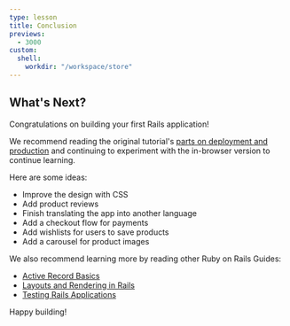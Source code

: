 ```yaml
---
type: lesson
title: Conclusion
previews:
  - 3000
custom:
  shell:
    workdir: "/workspace/store"
---
```


What's Next?
------------

Congratulations on building your first Rails application!

We recommend reading the original tutorial's [parts on deployment and production](https://guides.rubyonrails.org/getting_started.html#deploying-to-production) and continuing to experiment with the in-browser version to continue learning.

Here are some ideas:

* Improve the design with CSS
* Add product reviews
* Finish translating the app into another language
* Add a checkout flow for payments
* Add wishlists for users to save products
* Add a carousel for product images

We also recommend learning more by reading other Ruby on Rails Guides:

* [Active Record Basics](https://guides.rubyonrails.org/active_record_basics.html)
* [Layouts and Rendering in Rails](https://guides.rubyonrails.org/layouts_and_rendering.html)
* [Testing Rails Applications](https://guides.rubyonrails.org/testing.html)

Happy building!
